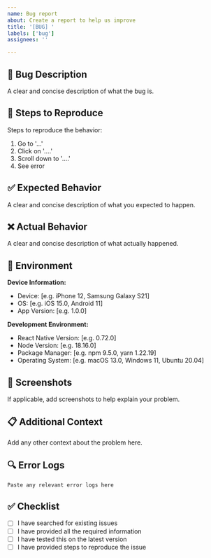 ```yaml
---
name: Bug report
about: Create a report to help us improve
title: '[BUG] '
labels: ['bug']
assignees: ''

---
```


## 🐛 Bug Description
A clear and concise description of what the bug is.

## 🔄 Steps to Reproduce
Steps to reproduce the behavior:
1. Go to '...'
2. Click on '....'
3. Scroll down to '....'
4. See error

## ✅ Expected Behavior
A clear and concise description of what you expected to happen.

## ❌ Actual Behavior
A clear and concise description of what actually happened.

## 📱 Environment
**Device Information:**
- Device: [e.g. iPhone 12, Samsung Galaxy S21]
- OS: [e.g. iOS 15.0, Android 11]
- App Version: [e.g. 1.0.0]

**Development Environment:**
- React Native Version: [e.g. 0.72.0]
- Node Version: [e.g. 18.16.0]
- Package Manager: [e.g. npm 9.5.0, yarn 1.22.19]
- Operating System: [e.g. macOS 13.0, Windows 11, Ubuntu 20.04]

## 📸 Screenshots
If applicable, add screenshots to help explain your problem.

## 📋 Additional Context
Add any other context about the problem here.

## 🔍 Error Logs
```
Paste any relevant error logs here
```

## ✅ Checklist
- [ ] I have searched for existing issues
- [ ] I have provided all the required information
- [ ] I have tested this on the latest version
- [ ] I have provided steps to reproduce the issue 